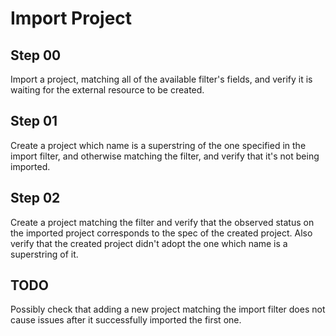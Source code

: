 # Import Project

## Step 00

Import a project, matching all of the available filter's fields, and verify it is waiting for the external resource to be created.

## Step 01

Create a project which name is a superstring of the one specified in the import filter, and otherwise matching the filter, and verify that it's not being imported.

## Step 02

Create a project matching the filter and verify that the observed status on the imported project corresponds to the spec of the created project.
Also verify that the created project didn't adopt the one which name is a superstring of it.

## TODO

Possibly check that adding a new project matching the import filter does not cause issues after it successfully imported the first one.
